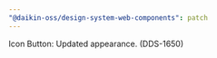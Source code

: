 ```yaml
---
"@daikin-oss/design-system-web-components": patch
---
```


Icon Button: Updated appearance. (DDS-1650)
